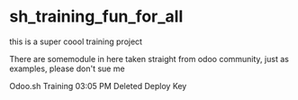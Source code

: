 # sh_training_fun_for_all
this is a super coool training project 

There are somemodule in here taken straight from odoo community, just as examples, please don't sue me

Odoo.sh Training 03:05 PM
Deleted Deploy Key
